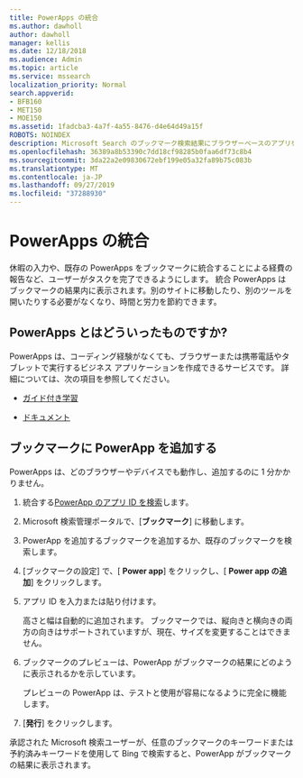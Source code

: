 ```yaml
---
title: PowerApps の統合
ms.author: dawholl
author: dawholl
manager: kellis
ms.date: 12/18/2018
ms.audience: Admin
ms.topic: article
ms.service: mssearch
localization_priority: Normal
search.appverid:
- BFB160
- MET150
- MOE150
ms.assetid: 1fadcba3-4a7f-4a55-8476-d4e64d49a15f
ROBOTS: NOINDEX
description: Microsoft Search のブックマーク検索結果にブラウザーベースのアプリを含める
ms.openlocfilehash: 36389a8b53390c7dd18cf98285b0faa6df73c8b4
ms.sourcegitcommit: 3da22a2e09830672ebf199e05a32fa89b75c083b
ms.translationtype: MT
ms.contentlocale: ja-JP
ms.lasthandoff: 09/27/2019
ms.locfileid: "37288930"
---
```

# <a name="integrate-powerapps"></a>PowerApps の統合
   
休暇の入力や、既存の PowerApps をブックマークに統合することによる経費の報告など、ユーザーがタスクを完了できるようにします。 統合 PowerApps はブックマークの結果内に表示されます。別のサイトに移動したり、別のツールを開いたりする必要がなくなり、時間と労力を節約できます。
  
## <a name="what-are-powerapps"></a>PowerApps とはどういったものですか? 

PowerApps は、コーディング経験がなくても、ブラウザーまたは携帯電話やタブレットで実行するビジネス アプリケーションを作成できるサービスです。 詳細については、次の項目を参照してください。
  
- 
  [ガイド付き学習](https://docs.microsoft.com/learn/browse/?products=powerapps)
    
- [ドキュメント](https://docs.microsoft.com/powerapps/)
    
## <a name="add-a-powerapp-to-a-bookmark"></a>ブックマークに PowerApp を追加する

PowerApps は、どのブラウザーやデバイスでも動作し、追加するのに 1 分かかりません。
  
1. 統合する[PowerApp のアプリ ID を検索](https://docs.microsoft.com/powerapps/maker/canvas-apps/get-sessionid#get-an-app-id)します。
    
2. Microsoft 検索管理ポータルで、[**ブックマーク**] に移動します。
    
3. PowerApp を追加するブックマークを追加するか、既存のブックマークを検索します。
    
4. [ブックマークの設定] で、[ **Power app**] をクリックし、[ **Power app の追加**] をクリックします。
    
5. アプリ ID を入力または貼り付けます。
    
    高さと幅は自動的に追加されます。 ブックマークでは、縦向きと横向きの両方の向きはサポートされていますが、現在、サイズを変更することはできません。
    
6. ブックマークのプレビューは、PowerApp がブックマークの結果にどのように表示されるかを示しています。
    
    プレビューの PowerApp は、テストと使用が容易になるように完全に機能します。
    
7. [**発行**] をクリックします。
    
承認された Microsoft 検索ユーザーが、任意のブックマークのキーワードまたは予約済みキーワードを使用して Bing で検索すると、PowerApp がブックマークの結果に表示されます。
